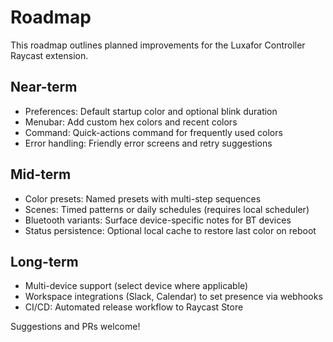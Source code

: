# Roadmap

This roadmap outlines planned improvements for the Luxafor Controller Raycast extension.

## Near-term
- Preferences: Default startup color and optional blink duration
- Menubar: Add custom hex colors and recent colors
- Command: Quick-actions command for frequently used colors
- Error handling: Friendly error screens and retry suggestions

## Mid-term
- Color presets: Named presets with multi-step sequences
- Scenes: Timed patterns or daily schedules (requires local scheduler)
- Bluetooth variants: Surface device-specific notes for BT devices
- Status persistence: Optional local cache to restore last color on reboot

## Long-term
- Multi-device support (select device where applicable)
- Workspace integrations (Slack, Calendar) to set presence via webhooks
- CI/CD: Automated release workflow to Raycast Store

Suggestions and PRs welcome!
